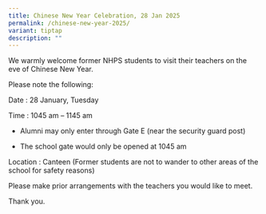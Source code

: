 ```yaml
---
title: Chinese New Year Celebration, 28 Jan 2025
permalink: /chinese-new-year-2025/
variant: tiptap
description: ""
---
```

<p>We warmly welcome former NHPS students to visit their teachers on the
eve of Chinese New Year.</p>
<p>Please note the following:</p>
<p>Date : 28 January, Tuesday</p>
<p>Time : 1045 am – 1145 am</p>
<ul data-tight="true" class="tight">
<li>
<p>Alumni may only enter through Gate E (near the security guard post)</p>
</li>
<li>
<p>The school gate would only be opened at 1045 am</p>
</li>
</ul>
<p>Location : Canteen (Former students are not to wander to other areas of
the school for safety reasons)</p>
<p>Please make prior arrangements with the teachers you would like to meet.</p>
<p>Thank you.</p>
